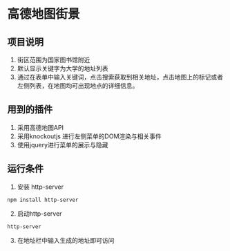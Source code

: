 # 高德地图街景
## 项目说明
1. 街区范围为国家图书馆附近
2. 默认显示关键字为大学的地址列表
3. 通过在表单中输入关键词，点击搜索获取到相关地址，点击地图上的标记或者左侧列表，在地图均可出现地点的详细信息。

## 用到的插件
1. 采用高德地图API
2. 采用knockoutjs 进行左侧菜单的DOM渲染与相关事件
3. 使用jquery进行菜单的展示与隐藏

## 运行条件
1. 安装 http-server
```
npm install http-server
```
2. 启动http-server
```
http-server
```
3. 在地址栏中输入生成的地址即可访问
